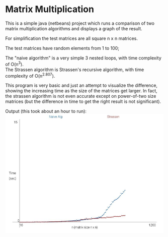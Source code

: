 # Matrix Multiplication

This is a simple java (netbeans) project which runs a comparison of two matrix multiplication algorithms and displays
a graph of the result.

For simplification the test matrices are all square n x n matrices.

The test matrices have random elements from 1 to 100;

The "naive algorithm" is a very simple 3 nested loops, with time complexity of O(n<sup>3</sup>).  
The Strassen algorithm is Strassen's recursive algorithm, with time complexity of O(n<sup>2.807</sup>).

This program is very basic and just an attempt to visualize the difference, showing the increasing time as the size of the
matrices get larger.  In fact, the strassen algorithm is not even accurate except on power-of-two size matrices (but the difference
in time to get the right result is not significant).

Output (this took about an hour to run):
![image](/output.jpg?raw=true "output")
